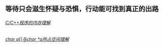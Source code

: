 等待只会滋生怀疑与恐惧，行动能可找到真正的出路
-----------

###### [C/C++程序的内存理解](http://Lucas-Yang.github.io/1_page)
###### [char a[]与char *a所占空间理解](http://Lucas-Yang.github.io/2_page)

